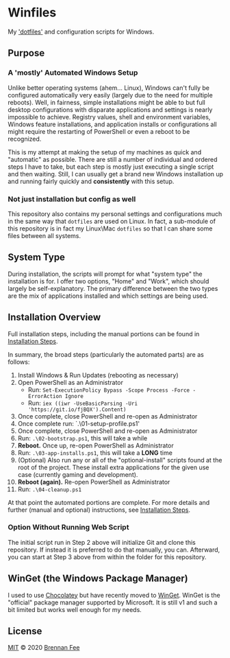 # Winfiles

My ['dotfiles'](https://dotfiles.github.io) and configuration scripts for Windows.

## Purpose

### A 'mostly' Automated Windows Setup

Unlike better operating systems (ahem... Linux), Windows can't fully be configured automatically very easily (largely due to the need for multiple reboots). Well, in fairness, simple installations might be able to but full desktop configurations with disparate applications and settings is nearly impossible to achieve.  Registry values, shell and environment variables, Windows feature installations, and application installs or configurations all might require the restarting of PowerShell or even a reboot to be recognized.

This is my attempt at making the setup of my machines as quick and "automatic" as possible. There are still a number of individual and ordered steps I have to take, but each step is mostly just executing a single script and then waiting.  Still, I can usually get a brand new Windows installation up and running fairly quickly and **consistently** with this setup.

### Not just installation but config as well

This repository also contains my personal settings and configurations much in the same way that `dotfiles` are used on Linux. In fact, a sub-module of this repository is in fact my Linux\Mac `dotfiles` so that I can share some files between all systems.

## System Type

During installation, the scripts will prompt for what "system type" the installation is for. I offer two options, "Home" and "Work", which should largely be self-explanatory.  The primary difference between the two types are the mix of applications installed and which settings are being used.

## Installation Overview

Full installation steps, including the manual portions can be found in
[Installation Steps](installation-steps.md).

In summary, the broad steps (particularly the automated parts) are as follows:

1. Install Windows & Run Updates (rebooting as necessary)
2. Open PowerShell as an Administrator
   - Run:
     `Set-ExecutionPolicy Bypass -Scope Process -Force -ErrorAction Ignore`
   - Run: `iex ((iwr -UseBasicParsing -Uri 'https://git.io/fjBQX').Content)`
3. Once complete, close PowerShell and re-open as Administrator
4. Once complete run: `.\01-setup-profile.ps1'
5. Once complete, close PowerShell and re-open as Administrator
6. Run: `.\02-bootstrap.ps1`, this will take a while
7. **Reboot.** Once up, re-open PowerShell as Administrator
8. Run: `.\03-app-installs.ps1`, this will take a **LONG** time
9. (Optional) Also run any or all of the "optional-install" scripts found at the root of the project.  These install extra applications for the given use case (currently gaming and development).
10. **Reboot (again).** Re-open PowerShell as Administrator
11. Run: `.\04-cleanup.ps1`

At that point the automated portions are complete. For more details and further (manual
and optional) instructions, see [Installation Steps](installation-steps.md).

### Option Without Running Web Script

The initial script run in Step 2 above will initialize Git and clone this repository. If
instead it is preferred to do that manually, you can. Afterward, you can start at Step 3
above from within the folder for this repository.

## WinGet (the Windows Package Manager)

I used to use [Chocolatey](https://chocolatey.org) but have recently moved to [WinGet](https://docs.microsoft.com/en-us/windows/package-manager/winget/).  WinGet is the "official" package manager supported by Microsoft.  It is still v1 and such a bit limited but works well enough for my needs.

## License

[MIT](license) © 2020 [Brennan Fee](https://github.com/brennanfee)
